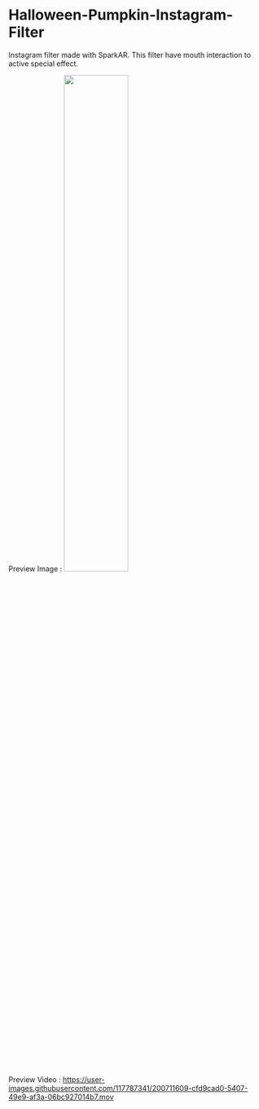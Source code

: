 # Halloween-Pumpkin-Instagram-Filter

Instagram filter made with SparkAR.
This filter have mouth interaction to active special effect.

Preview Image :
[<img src="https://user-images.githubusercontent.com/117787341/200712739-d4da40e3-1c5e-45da-aa90-79d4ae4d33e5.mov" width="50%">](https://www.youtube.com/watch?v=Hc79sDi3f0U "Now in Android: 55")




Preview Video :
https://user-images.githubusercontent.com/117787341/200711609-cfd9cad0-5407-49e9-af3a-06bc927014b7.mov

